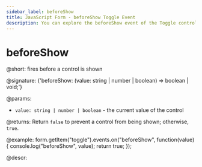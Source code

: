 ```yaml
---
sidebar_label: beforeShow
title: JavaScript Form - beforeShow Toggle Event 
description: You can explore the beforeShow event of the Toggle control of Form in the documentation of the DHTMLX JavaScript UI library. Browse developer guides and API reference, try out code examples and live demos, and download a free 30-day evaluation version of DHTMLX Suite.
---
```


# beforeShow

@short: fires before a control is shown

@signature: {'beforeShow: (value: string | number | boolean) => boolean | void;'}

@params:
- `value: string | number | boolean` - the current value of the control

@returns:
Return `false` to prevent a control from being shown; otherwise, `true`.

@example:
form.getItem("toggle").events.on("beforeShow", function(value) {
    console.log("beforeShow", value);
    return true;
});

@descr:


